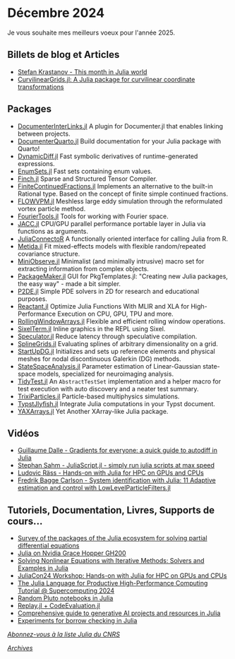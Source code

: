 # Décembre 2024 

Je vous souhaite mes meilleurs voeux pour l'année 2025. 

## Billets de blog et Articles

- [Stefan Krastanov - This month in Julia world](https://discourse.julialang.org/c/community/news/66)
- [CurvilinearGrids.jl: A Julia package for curvilinear coordinate transformations](https://joss.theoj.org/papers/10.21105/joss.07508)

## Packages

- [DocumenterInterLinks.jl](https://github.com/JuliaDocs/DocumenterInterLinks.jl) A plugin for Documenter.jl that enables linking between projects.
- [DocumenterQuarto.jl](https://github.com/cadojo/DocumenterQuarto.jl) Build documentation for your Julia package with Quarto!
- [DynamicDiff.jl](https://github.com/MilesCranmer/DynamicDiff.jl) Fast symbolic derivatives of runtime-generated expressions.
- [EnumSets.jl](https://github.com/jw3126/EnumSets.jl) Fast sets containing enum values.
- [Finch.jl](https://github.com/finch-tensor/Finch.jl) Sparse and Structured Tensor Compiler.
- [FiniteContinuedFractions.jl](https://gitlab.com/nsajko/FiniteContinuedFractions.jl) Implements an alternative to the built-in Rational type. Based on the concept of finite simple continued fractions.
- [FLOWVPM.jl](https://github.com/byuflowlab/FLOWVPM.jl) Meshless large eddy simulation through the reformulated vortex particle method.
- [FourierTools.jl](https://github.com/bionanoimaging/FourierTools.jl) Tools for working with Fourier space.
- [JACC.jl](https://github.com/JuliaORNL/JACC.jl) CPU/GPU parallel performance portable layer in Julia via functions as arguments.
- [JuliaConnectoR](https://github.com/stefan-m-lenz/JuliaConnectoR) A functionally oriented interface for calling Julia from R.
- [Metida.jl](https://github.com/PharmCat/Metida.jl) Fit mixed-effects models with flexible random/repeated covariance structure.
- [MiniObserve.jl](https://github.com/mhinsch/MiniObserve.jl) Minimalist (and minimally intrusive) macro set for extracting information from complex objects.
- [PackageMaker.jl](https://github.com/Eben60/PackageMaker.jl) GUI for PkgTemplates.jl: "Creating new Julia packages, the easy way" - made a bit simpler.
- [P2DE.jl](https://github.com/yiminllin/P2DE.jl) Simple PDE solvers in 2D for research and educational purposes.
- [Reactant.jl](https://github.com/EnzymeAD/Reactant.jl) Optimize Julia Functions With MLIR and XLA for High-Performance Execution on CPU, GPU, TPU and more.
- [RollingWindowArrays.jl](https://github.com/simeonschaub/RollingWindowArrays.jl) Flexible and efficient rolling window operations.
- [SixelTerm.jl](https://github.com/eschnett/SixelTerm.jl) Inline graphics in the REPL using Sixel.
- [Speculator.jl](https://github.com/jakobjpeters/Speculator.jl) Reduce latency through speculative compilation.
- [SplineGrids.jl](https://github.com/SouthEndMusic/SplineGrids.jl) Evaluating splines of arbitrary dimensionality on a grid.
- [StartUpDG.jl](https://github.com/jlchan/StartUpDG.jl) Initializes and sets up reference elements and physical meshes for nodal discontinuous Galerkin (DG) methods.
- [StateSpaceAnalysis.jl](https://github.com/harrisonritz/StateSpaceAnalysis.jl) Parameter estimation of Linear-Gaussian state-space models, specialized for neuroimaging analysis.
- [TidyTest.jl](https://github.com/dhanak/TidyTest.jl) An `AbstractTestSet` implementation and a helper macro for test execution with auto discovery and a neater test summary.
- [TrixiParticles.jl](https://github.com/trixi-framework/TrixiParticles.jl) Particle-based multiphysics simulations.
- [TypstJlyfish.jl](https://github.com/andreasKroepelin/TypstJlyfish.jl) Integrate Julia computations in your Typst document.
- [YAXArrays.jl](https://github.com/JuliaDataCubes/YAXArrays.jl) Yet Another XArray-like Julia package.

## Vidéos

- [Guillaume Dalle - Gradients for everyone: a quick guide to autodiff in Julia](https://youtu.be/ww3ntpyxNtI?si=BrJsOlTrVWTQ5Gj_)
- [Stephan Sahm - JuliaScript.jl - simply run julia scripts at max speed](https://youtu.be/4f0kammL4vo?si=f_GAO7_hjFSPN2Pt)
- [Ludovic Räss - Hands-on with Julia for HPC on GPUs and CPUs](https://youtu.be/RNmSqbG2MUc?si=yqjIcuoaJHD8SMEU)
- [Fredrik Bagge Carlson - System identification with Julia: 11 Adaptive estimation and control with LowLevelParticleFilters.jl](https://youtu.be/Ip_prmA7QTU?si=HI7gAy23U52DRG2s)

## Tutoriels, Documentation, Livres, Supports de cours...

- [Survey of the packages of the Julia ecosystem for solving partial differential equations](https://github.com/JuliaPDE/SurveyofPDEPackages)
- [Julia on Nvidia Grace Hopper GH200](https://github.com/giordano/julia-on-gh200)
- [Solving Nonlinear Equations with Iterative Methods: Solvers and Examples in Julia](https://github.com/ctkelley/NotebookSIAMFANL)
- [JuliaCon24 Workshop: Hands-on with Julia for HPC on GPUs and CPUs](https://github.com/JuliaHPC/juliacon24-hpcworkshop)
- [The Julia Language for Productive High-Performance Computing Tutorial @ Supercomputing 2024](https://github.com/JuliaParallel/julia-hpc-tutorial-sc24)
- [Random Pluto notebooks in Julia](https://github.com/mossr/PlutoNotebooks)
- [Replay.jl + CodeEvaluation.jl](https://htmlview.glitch.me/?https://gist.github.com/terasakisatoshi/df51adea1afcdb96b6e2cf409b717535#file-code_evaluation-html)
- [Comprehensive guide to generative AI projects and resources in Julia](https://github.com/svilupp/awesome-generative-ai-meets-julia-language)
- [Experiments for borrow checking in Julia](https://github.com/MilesCranmer/BorrowChecker.jl)

[*Abonnez-vous à la liste Julia du CNRS*](https://listes.services.cnrs.fr/wws/subscribe/julia)

[*Archives*](https://pnavaro.github.io/NouvellesJulia)
